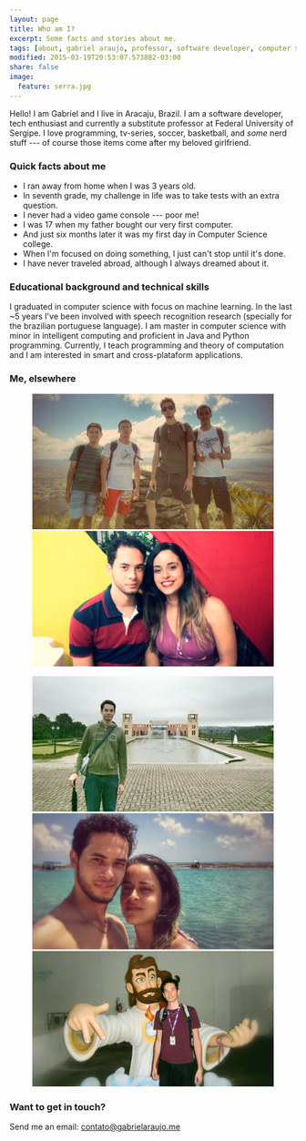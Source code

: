 ```yaml
---
layout: page
title: Who am I?
excerpt: Some facts and stories about me.
tags: [about, gabriel araujo, professor, software developer, computer science]
modified: 2015-03-19T20:53:07.573882-03:00
share: false
image:
  feature: serra.jpg
---
```


Hello! I am Gabriel and I live in Aracaju, Brazil. I am a software developer, tech enthusiast and currently a substitute professor at Federal University of Sergipe. I love programming, tv-series, soccer, basketball, and *some* nerd stuff --- of course those items come after my beloved girlfriend.

### Quick facts about me

- I ran away from home when I was 3 years old.
- In seventh grade, my challenge in life was to take tests with an extra question.
- I never had a video game console --- poor me!
- I was 17 when my father bought our very first computer.
- And just six months later it was my first day in Computer Science college.
- When I'm focused on doing something, I just can't stop until it's done.
- I have never traveled abroad, although I always dreamed about it.

### Educational background and technical skills

I graduated in computer science with focus on machine learning. In the last ~5 years I've been involved with speech recognition research (specially for the brazilian portuguese language). I am master in computer science with minor in intelligent computing and proficient in Java and Python programming. Currently, I teach programming and theory of computation and I am interested in smart and cross-plataform applications.

### Me, elsewhere

<figure class="half">
   <a href="/images/about/image1.jpg"><img src="/images/about/image1.jpg"></a>
   <a href="/images/about/image2.jpg"><img src="/images/about/image2.jpg"></a>
   <!--<figcaption>Caption describing these two images.</figcaption>-->
</figure>
<figure class="third">
   <a href="/images/about/image3.jpg"><img src="/images/about/image3.jpg"></a>
   <a href="/images/about/image4.jpg"><img src="/images/about/image4.jpg"></a>
   <a href="/images/about/image5.jpg"><img src="/images/about/image5.jpg"></a>
   <!--<figcaption>Caption describing these three images.</figcaption>-->
</figure>

### Want to get in touch?

Send me an email: [contato@gabrielaraujo.me](mailto:contato@gabrielaraujo.me)
